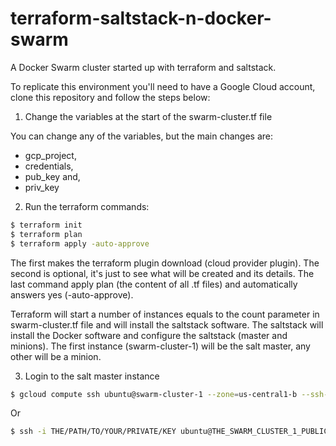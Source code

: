 # terraform-saltstack-n-docker-swarm
A Docker Swarm cluster started up with terraform and saltstack.

To replicate this environment you'll need to have a Google Cloud account,
clone this repository and follow the steps below:

 1. Change the variables at the start of the swarm-cluster.tf file

 You can change any of the variables, but the main changes are:

 - gcp_project,
 - credentials,
 - pub_key and,
 - priv_key

 2. Run the terraform commands:

 ```bash
 $ terraform init
 $ terraform plan
 $ terraform apply -auto-approve
 ```

 The first makes the terraform plugin download (cloud provider plugin).
 The second is optional, it's just to see what will be created and its details.
 The last command apply plan (the content of all .tf files) and automatically
 answers yes (-auto-approve).

 Terraform will start a number of instances equals to the count parameter in
 swarm-cluster.tf file and will install the saltstack software.
 The saltstack will install the Docker software and configure the saltstack
 (master and minions).
 The first instance (swarm-cluster-1) will be the salt master, any other will
 be a minion.

 3. Login to the salt master instance

 ```bash
 $ gcloud compute ssh ubuntu@swarm-cluster-1 --zone=us-central1-b --ssh-key-file=THE/PATH/TO/YOUR/PRIVATE/KEY
 ```
 Or

 ```bash
 $ ssh -i THE/PATH/TO/YOUR/PRIVATE/KEY ubuntu@THE_SWARM_CLUSTER_1_PUBLIC_IP
 ```
